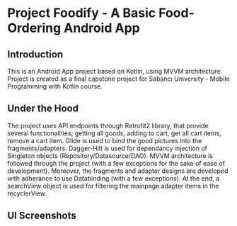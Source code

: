 # Project Foodify - A Basic Food-Ordering Android App 

## Introduction

This is an Android App project based on Kotlin, using MVVM architecture. Project is created as a final capstone project for Sabancı University - Mobile Programming with Kotlin course. 

## Under the Hood

The project uses API endpoints through Retrofit2 library, that provide several functionalities; getting all goods, adding to cart, get all cart items, remove a cart item. Glide is used to bind the good pictures into the fragments/adapters. Dagger-Hilt is used for dependancy injection of Singleton objects (Repository/Datasource/DAO). MVVM architecture is followed through the project (with a few exceptions for the sake of ease of development). Moreover, the fragments and adapter designs are developed with adherance to use Databinding (with a few exceptions). At the end, a searchView object is used for filtering the mainpage adapter items in the recyclerView.

## UI Screenshots

